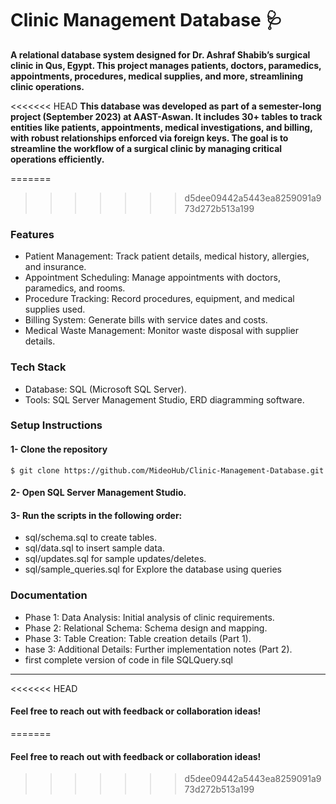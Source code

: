 # Clinic Management Database 🩺

**A relational database system designed for Dr. Ashraf Shabib’s surgical clinic in Qus, Egypt. This project manages patients, doctors, paramedics, appointments, procedures, medical supplies, and more, streamlining clinic operations.**

<<<<<<< HEAD
**This database was developed as part of a semester-long project (September 2023) at AAST-Aswan. It includes 30+ tables to track entities like patients, appointments, medical investigations, and billing, with robust relationships enforced via foreign keys. The goal is to streamline the workflow of a surgical clinic by managing critical operations efficiently.**

=======
>>>>>>> d5dee09442a5443ea8259091a973d272b513a199
### Features
 - Patient Management: Track patient details, medical history, allergies, and insurance.
 - Appointment Scheduling: Manage appointments with doctors, paramedics, and rooms.
 - Procedure Tracking: Record procedures, equipment, and medical supplies used.
 - Billing System: Generate bills with service dates and costs.
 - Medical Waste Management: Monitor waste disposal with supplier details.

### Tech Stack
 - Database: SQL (Microsoft SQL Server).
 - Tools: SQL Server Management Studio, ERD diagramming software.

### Setup Instructions

#### 1- Clone the repository

`$ git clone https://github.com/MideoHub/Clinic-Management-Database.git`

#### 2- Open SQL Server Management Studio.
#### 3- Run the scripts in the following order:
 - sql/schema.sql to create tables.
 - sql/data.sql to insert sample data.
 - sql/updates.sql for sample updates/deletes.
 - sql/sample_queries.sql for Explore the database using queries

### Documentation

- Phase 1: Data Analysis: Initial analysis of clinic requirements.
 - Phase 2: Relational Schema: Schema design and mapping.
 - Phase 3: Table Creation: Table creation details (Part 1).
 - hase 3: Additional Details: Further implementation notes (Part 2).
 - first complete version of code in file SQLQuery.sql

-------------

<<<<<<< HEAD
#### Feel free to reach out with feedback or collaboration ideas!
=======
#### Feel free to reach out with feedback or collaboration ideas!
>>>>>>> d5dee09442a5443ea8259091a973d272b513a199
